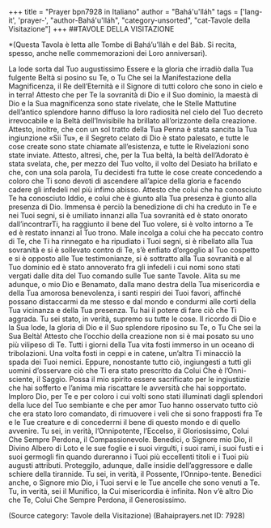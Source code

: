+++
title = "Prayer bpn7928 in Italiano"
author = "Bahá'u'lláh"
tags = ['lang-it', 'prayer-', "author-Bahá'u'lláh", "category-unsorted", "cat-Tavole della Visitazione"]
+++
##TAVOLE DELLA VISITAZIONE

*(Questa Tavola è letta alle Tombe di Bahá’u’lláh e del Báb. Si recita, spesso, anche nelle commemorazioni dei Loro anniversari).

La lode sorta dal Tuo augustissimo Essere e la gloria che irradiò dalla Tua fulgente Beltà si posino su Te, o Tu Che sei la Manifestazione della Magnificenza, il Re dell’Eternità e il Signore di tutti coloro che sono in cielo e in terra! Attesto che per Te la sovranità di Dio e il Suo dominio, la maestà di Dio e la Sua magnificenza sono state rivelate, che le Stelle Mattutine dell’antico splendore hanno diffuso la loro radiosità nel cielo del Tuo decreto irrevocabile e la Beltà dell’Invisibile ha brillato all’orizzonte della creazione. Attesto, inoltre, che con un sol tratto della Tua Penna è stata sancita la Tua ingiunzione «Sii Tu», e il Segreto celato di Dio è stato palesato, e tutte le cose create sono state chiamate all’esistenza, e tutte le Rivelazioni sono state inviate.
Attesto, altresì, che, per la Tua beltà, la beltà dell’Adorato è stata svelata, che, per mezzo del Tuo volto, il volto del Desiato ha brillato e che, con una sola parola, Tu decidesti fra tutte le cose create concedendo a coloro che Ti sono devoti di ascendere all’apice della gloria e facendo cadere gli infedeli nel più infimo abisso. 
Attesto che colui che ha conosciuto Te ha conosciuto Iddio, e colui che è giunto alla Tua presenza è giunto alla presenza di Dio. Immensa è perciò la benedizione di chi ha creduto in Te e nei Tuoi segni, si è umiliato innanzi alla Tua sovranità ed è stato onorato dall’incontrarTi, ha raggiunto il bene del Tuo volere, si è volto intorno a Te ed è restato innanzi al Tuo trono. Male incolga a colui che ha peccato contro di Te, che Ti ha rinnegato e ha ripudiato i Tuoi segni, si è ribellato alla Tua sovranità e si è sollevato contro di Te, s’è enfiato d’orgoglio al Tuo cospetto e si è opposto alle Tue testimonianze, si è sottratto alla Tua sovranità e al Tuo dominio ed è stato annoverato fra gli infedeli i cui nomi sono stati vergati dalle dita del Tuo comando sulle Tue sante Tavole.
Alita su me adunque, o mio Dio e Benamato, dalla mano destra della Tua misericordia e della Tua amorosa benevolenza, i santi respiri dei Tuoi favori, affinché possano distaccarmi da me stesso e dal mondo e condurmi alle corti della Tua vicinanza e della Tua presenza. Tu hai il potere di fare ciò che Ti aggrada. Tu sei stato, in verità, supremo su tutte le cose. 
Il ricordo di Dio e la Sua lode, la gloria di Dio e il Suo splendore riposino su Te, o Tu Che sei la Sua Beltà! Attesto che l’occhio della creazione non si è mai posato su uno più vilipeso di Te. Tutti i giorni della Tua vita fosti immerso in un oceano di tribolazioni. Una volta fosti in ceppi e in catene, un’altra Ti minacciò la spada dei Tuoi nemici. Eppure, nonostante tutto ciò, ingiungesti a tutti gli uomini d’osservare ciò che Ti era stato prescritto da Colui Che è l’Onni-sciente, il Saggio. 
Possa il mio spirito essere sacrificato per le ingiustizie che hai sofferto e l’anima mia riscattare le avversità che hai sopportato. Imploro Dio, per Te e per coloro i cui volti sono stati illuminati dagli splendori della luce del Tuo sembiante e che per amor Tuo hanno osservato tutto ciò che era stato loro comandato, di rimuovere i veli che si sono frapposti fra Te e le Tue creature e di concederrni il bene di questo mondo e di quello avvenire.
Tu sei, in verità, l’Onnipotente, l’Eccelso, il Gloriosissimo, Colui Che Sempre Perdona, il Compassionevole. 
Benedici, o Signore mio Dio, il Divino Albero di Loto e le sue foglie e i suoi virgulti, i suoi rami, i suoi fusti e i suoi germogli fin quando dureranno i Tuoi più eccellenti titoli e i Tuoi più augusti attributi. Proteggilo, adunque, dalle insidie dell’aggressore e dalle schiere della tirannide. Tu sei, in verità, il Possente, l’Onnipo-tente. Benedici anche, o Signore mio Dio, i Tuoi servi e le Tue ancelle che sono venuti a Te. Tu, in verità, sei il Munifico, la Cui misericordia è infinita. Non v’è altro Dio che Te, Colui Che Sempre Perdona, il Generosissimo.

(Source category: Tavole della Visitazione)
(Bahaiprayers.net ID: 7928)
